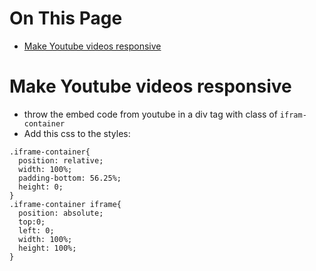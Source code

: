 # On This Page

- [Make Youtube videos responsive](#make-youtube-videos-responsive)

# Make Youtube videos responsive

* throw the embed code from youtube in a div tag with class of `ifram-container`
* Add this css to the styles:
```
.iframe-container{
  position: relative;
  width: 100%;
  padding-bottom: 56.25%; 
  height: 0;
}
.iframe-container iframe{
  position: absolute;
  top:0;
  left: 0;
  width: 100%;
  height: 100%;
}
```

